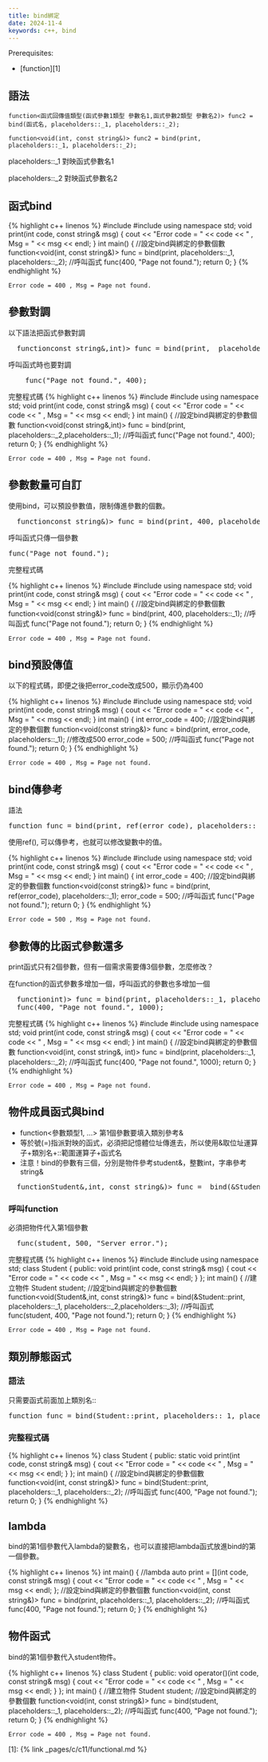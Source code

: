 ```yaml
---
title: bind綁定
date: 2024-11-4
keywords: c++, bind 
---
```


Prerequisites:

- [function][1]


## 語法

```
function<函式回傳值類型(函式參數1類型 參數名1,函式參數2類型 參數名2)> func2 = bind(函式名, placeholders::_1, placeholders::_2);

function<void(int, const string&)> func2 = bind(print, placeholders::_1, placeholders::_2);
```

placeholders::_1 對映函式參數名1

placeholders::_2 對映函式參數名2


## 函式bind
{% highlight c++ linenos %}
#include <iostream>
#include <functional>
using namespace std;
void print(int code, const string& msg) {
  cout << "Error code = " << code << " , Msg = " << msg << endl;
}
int main() {
  //設定bind與綁定的參數個數
  function<void(int, const string&)> func = bind(print, placeholders::_1, placeholders::_2);
  //呼叫函式
  func(400, "Page not found.");
  return 0;
}
{% endhighlight %}
```
Error code = 400 , Msg = Page not found.
```

## 參數對調

以下語法把函式參數對調
<pre>
  function<void(<span class="markline">const string&,int</span>)> func = bind(print,  <span class="markline">placeholders::_2,placeholders::_1</span>);
</pre>

呼叫函式時也要對調
<pre>
	func(<span class="markline">"Page not found.", 400</span>);
</pre>

完整程式碼
{% highlight c++ linenos %}
#include <iostream>
#include <functional>
using namespace std;
void print(int code, const string& msg) {
  cout << "Error code = " << code << " , Msg = " << msg << endl;
}
int main() {
  //設定bind與綁定的參數個數
  function<void(const string&,int)> func = bind(print,  placeholders::_2,placeholders::_1);
  //呼叫函式
  func("Page not found.", 400);
  return 0;
}
{% endhighlight %}
```
Error code = 400 , Msg = Page not found.
```

## 參數數量可自訂

使用bind，可以預設參數值，限制傳進參數的個數。
<pre>
  function<void(<span class="markline">const string&</span>)> func = bind(print, <span class="markline">400, placeholders::_1</span>);
</pre>

呼叫函式只傳一個參數

<pre>
func(<span class="markline">"Page not found."</span>);
</pre>

完整程式碼

{% highlight c++ linenos %}
#include <iostream>
#include <functional>
using namespace std;
void print(int code, const string& msg) {
  cout << "Error code = " << code << " , Msg = " << msg << endl;
}
int main() {
  //設定bind與綁定的參數個數
  function<void(const string&)> func = bind(print, 400, placeholders::_1);
  //呼叫函式
  func("Page not found.");
  return 0;
}
{% endhighlight %}
```
Error code = 400 , Msg = Page not found.
```
## bind預設傳值

以下的程式碼，即便之後把error_code改成500，顯示仍為400

{% highlight c++ linenos %}
#include <iostream>
#include <functional>
using namespace std;
void print(int code, const string& msg) {
  cout << "Error code = " << code << " , Msg = " << msg << endl;
}
int main() {
  int error_code = 400;
  //設定bind與綁定的參數個數
  function<void(const string&)> func = bind(print, error_code, placeholders::_1);
  //修改成500
  error_code = 500;
  //呼叫函式
  func("Page not found.");
  return 0;
}
{% endhighlight %}
```
Error code = 400 , Msg = Page not found.
```

## bind傳參考

語法
<pre>
function<void(const string&)> func = bind(print, <span class="markline">ref(error_code)</span>, placeholders::_1);
</pre>

使用ref(), 可以傳參考，也就可以修改變數中的值。

{% highlight c++ linenos %}
#include <iostream>
#include <functional>
using namespace std;
void print(int code, const string& msg) {
  cout << "Error code = " << code << " , Msg = " << msg << endl;
}
int main() {
  int error_code = 400;
  //設定bind與綁定的參數個數
  function<void(const string&)> func = bind(print, ref(error_code), placeholders::_1);
  error_code = 500;
  //呼叫函式
  func("Page not found.");
  return 0;
}
{% endhighlight %}
```
Error code = 500 , Msg = Page not found.
```

## 參數傳的比函式參數還多

print函式只有2個參數，但有一個需求需要傳3個參數，怎麼修改？

在function的函式參數多增加一個，呼叫函式的參數也多增加一個

<pre>
  function<void(int, const string&, <span class="markline">int</span>)> func = bind(print, placeholders::_1, placeholders::_2);
  func(400, "Page not found.", <span class="markline">1000</span>);
</pre>

完整程式碼
{% highlight c++ linenos %}
#include <iostream>
#include <functional>
using namespace std;
void print(int code, const string& msg) {
  cout << "Error code = " << code << " , Msg = " << msg << endl;
}
int main() {
  //設定bind與綁定的參數個數
  function<void(int, const string&, int)> func = bind(print, placeholders::_1, placeholders::_2);
  //呼叫函式
  func(400, "Page not found.", 1000);
  return 0;
}
{% endhighlight %}
```
Error code = 400 , Msg = Page not found.
```

## 物件成員函式與bind

- function<參數類型1, ...> 第1個參數要填入類別參考&
- 等於號(=)指派對映的函式，必須把記憶體位址傳進去，所以使用&取位址運算子+類別名+::範圍運算子+函式名
- 注意！bind的參數有三個，分別是物件參考student&，整數int，字串參考string&
<pre>
  function<void(<span class="markline">Student&</span>,int, const string&)> func =  bind(<span class="markline">&Student::print</span>, <span class="markline">placeholders::_1</span>, <span class="markline">placeholders::_2</span>, <span class="markline">placeholders::_3</span>);
</pre>

### 呼叫function

必須把物件代入第1個參數

<pre>
  func(<span class="markline">student</span>, 500, "Server error.");
</pre>

完整程式碼
{% highlight c++ linenos %}
#include <iostream>
#include <functional>
using namespace std;
class Student {
public:
  void print(int code, const string& msg) {
    cout << "Error code = " << code << " , Msg = " << msg << endl;
  }
};
int main() {
  //建立物件
  Student student;
  //設定bind與綁定的參數個數
  function<void(Student&,int, const string&)> func = bind(&Student::print, placeholders::_1, placeholders::_2,placeholders::_3);
  //呼叫函式
  func(student, 400, "Page not found.");
  return 0;
}
{% endhighlight %}
```
Error code = 400 , Msg = Page not found.
```


## 類別靜態函式

### 語法

只需要函式前面加上類別名::
<pre>
function<void(int, const string&)> func = bind(<span class="markline">Student::</span>print, placeholders::_1, placeholders::_2);
</pre>


### 完整程式碼
{% highlight c++ linenos %}
class Student {
public:
  static void print(int code, const string& msg) {
    cout << "Error code = " << code << " , Msg = " << msg << endl;
  }
};
int main() {
  //設定bind與綁定的參數個數
  function<void(int, const string&)> func = bind(Student::print, placeholders::_1, placeholders::_2);
  //呼叫函式
  func(400, "Page not found.");
  return 0;
}
{% endhighlight %}

## lambda

bind的第1個參數代入lambda的變數名，也可以直接把lambda函式放進bind的第一個參數。

{% highlight c++ linenos %}
int main() {
  //lambda
  auto print = [](int code, const string& msg) {
    cout << "Error code = " << code << " , Msg = " << msg << endl;
  };
  //設定bind與綁定的參數個數
  function<void(int, const string&)> func = bind(print, placeholders::_1, placeholders::_2);
  //呼叫函式
  func(400, "Page not found.");
  return 0;
}
{% endhighlight %}


## 物件函式

bind的第1個參數代入student物件。

{% highlight c++ linenos %}
class Student {
public:
  void operator()(int code, const string& msg) {
    cout << "Error code = " << code << " , Msg = " << msg << endl;
  }
};
int main() {
  //建立物件
  Student student;
  //設定bind與綁定的參數個數
  function<void(int, const string&)> func = bind(student, placeholders::_1, placeholders::_2);
  //呼叫函式
  func(400, "Page not found.");
  return 0;
}
{% endhighlight %}
```
Error code = 400 , Msg = Page not found.
```

[1]: {% link _pages/c/c11/functional.md %}
